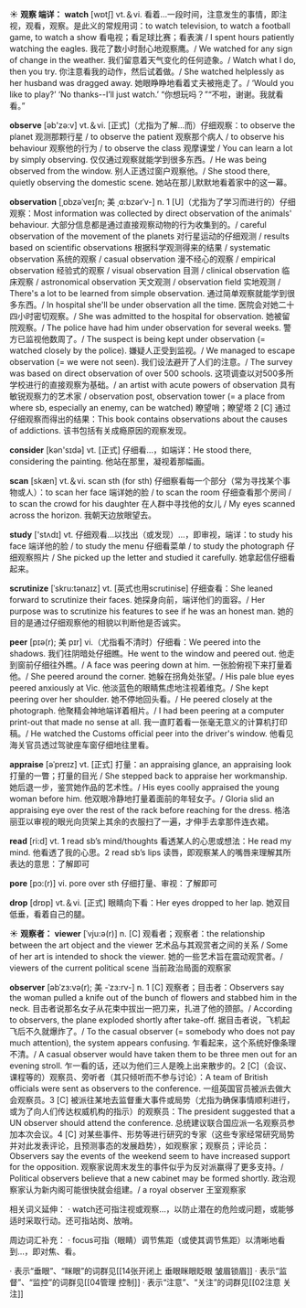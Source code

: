 ☀ <span class="category">**观察 端详：**</span>
<span class="vocabulary">**watch**</span> [wɒtʃ] 
<span class="definition">vt.＆vi. 看着…一段时间，注意发生的事情，即注视，观看，观察。是此义的常规用词：</span>to watch television, to watch a football game, to watch a show 看电视；看足球比赛；看表演 / I spent hours patiently watching the eagles. 我花了数小时耐心地观察鹰。/ We watched for any sign of change in the weather. 我们留意着天气变化的任何迹象。/ Watch what I do, then you try. 你注意看我的动作，然后试着做。/ She watched helplessly as her husband was dragged away. 她眼睁睁地看着丈夫被拖走了。/ ‘Would you like to play?’ ‘No thanks--I’ll just watch.’ “你想玩吗？”“不啦，谢谢。我就看看。”

<span class="vocabulary">**observe**</span> [əb'zə:v] 
<span class="definition">vt.＆vi. [正式]（尤指为了解…而）仔细观察：</span>to observe the planet 观测那颗行星 / to observe the patient 观察那个病人 / to observe his behaviour 观察他的行为 / to observe the class 观摩课堂 / You can learn a lot by simply observing. 仅仅通过观察就能学到很多东西。/ He was being observed from the window. 别人正透过窗户观察他。/ She stood there, quietly observing the domestic scene. 她站在那儿默默地看着家中的这一幕。

<span class="vocabulary">**observation**</span> [ˌɒbzəˈveɪʃn; 美 ˌɑ:bzərˈv-]
<span class="definition">n. 1 [U]（尤指为了学习而进行的）仔细观察：</span>Most information was collected by direct observation of the animals' behaviour. 大部分信息都是通过直接观察动物的行为收集到的。/ careful observation of the movement of the planets 对行星运动的仔细观测 / results based on scientific observations 根据科学观测得来的结果 / systematic observation 系统的观察 / casual observation 漫不经心的观察 / empirical observation 经验式的观察 / visual observation 目测 / clinical observation 临床观察 / astronomical observation 天文观测 / observation field 实地观测 / There's a lot to be learned from simple observation. 通过简单观察就能学到很多东西。/ In hospital she'll be under observation all the time. 医院会对她二十四小时密切观察。/ She was admitted to the hospital for observation. 她被留院观察。/ The police have had him under observation for several weeks. 警方已监视他数周了。/ The suspect is being kept under observation (= watched closely by the police). 嫌疑人正受到监视。/ We managed to escape observation (= we were not seen). 我们设法避开了人们的注意。/ The survey was based on direct observation of over 500 schools. 这项调查以对500多所学校进行的直接观察为基础。/ an artist with acute powers of observation 具有敏锐观察力的艺术家 / observation post, observation tower (= a place from where sb, especially an enemy, can be watched) 瞭望哨；瞭望塔 <span class="definition">2 [C] 通过仔细观察而得出的结果：</span>This book contains observations about the causes of addictions. 该书包括有关成瘾原因的观察发现。

<span class="vocabulary">**consider**</span> [kən'sɪdə] 
<span class="definition">vt. [正式] 仔细看…，如端详：</span>He stood there, considering the painting. 他站在那里，凝视着那幅画。

<span class="vocabulary">**scan**</span> [skæn] 
<span class="definition">vt.＆vi. scan sth (for sth) 仔细察看每一个部分（常为寻找某个事物或人）：</span>to scan her face 端详她的脸 / to scan the room 仔细查看那个房间 / to scan the crowd for his daughter 在人群中寻找他的女儿 / My eyes scanned across the horizon. 我朝天边放眼望去。

<span class="vocabulary">**study**</span> ['stʌdɪ] 
<span class="definition">vt. 仔细观看…以找出（或发现）…，即审视，端详：</span>to study his face 端详他的脸 / to study the menu 仔细看菜单 / to study the photograph 仔细观察照片 / She picked up the letter and studied it carefully. 她拿起信仔细看起来。
           
<span class="vocabulary">**scrutinize**</span> [ˈskru:tənaɪz]
<span class="definition">vt. [英式也用scrutinise] 仔细查看：</span>She leaned forward to scrutinize their faces. 她探身向前，端详他们的面容。/ Her purpose was to scrutinize his features to see if he was an honest man. 她的目的是通过仔细观察他的相貌以判断他是否诚实。
           
<span class="vocabulary">**peer**</span> [pɪə(r); 美 pɪr]
<span class="definition">vi.（尤指看不清时）仔细看：</span>We peered into the shadows. 我们往阴暗处仔细瞧。He went to the window and peered out. 他走到窗前仔细往外瞧。/ A face was peering down at him. 一张脸俯视下来打量着他。/ She peered around the corner. 她躲在拐角处张望。/ His pale blue eyes peered anxiously at Vic. 他淡蓝色的眼睛焦虑地注视着维克。/ She kept peering over her shoulder. 她不停地回头看。/ He peered closely at the photograph. 他聚精会神地端详着相片。/ I had been peering at a computer print-out that made no sense at all. 我一直盯着看一张毫无意义的计算机打印稿。/ He watched the Customs official peer into the driver's window. 他看见海关官员透过驾驶座车窗仔细地往里看。
           
<span class="vocabulary">**appraise**</span> [əˈpreɪz]
<span class="definition">vt. [正式] 打量：</span>an appraising glance, an appraising look 打量的一瞥；打量的目光 / She stepped back to appraise her workmanship. 她后退一步，鉴赏她作品的艺术性。/ His eyes coolly appraised the young woman before him. 他双眼冷静地打量着面前的年轻女子。/ Gloria slid an appraising eye over the rest of the rack before reaching for the dress. 格洛丽亚以审视的眼光向货架上其余的衣服扫了一遍，才伸手去拿那件连衣裙。

<span class="vocabulary">**read**</span> [ri:d] 
<span class="definition">vt. 1 read sb’s mind/thoughts 看透某人的心思或想法：</span>He read my mind. 他看透了我的心思。<span class="definition">2 read sb’s lips 读唇，即观察某人的嘴唇来理解其所表达的意思：</span>了解即可
           
<span class="vocabulary">**pore**</span> [pɔ:(r)]
<span class="definition">vi. pore over sth 仔细打量、审视：</span>了解即可

<span class="vocabulary">**drop**</span> [drɒp] 
<span class="definition">vt.＆vi. [正式] 眼睛向下看：</span>Her eyes dropped to her lap. 她双目低垂，看着自己的腿。

☀ <span class="category">**观察者：**</span>
<span class="vocabulary">**viewer**</span> [ˈvju:ə(r)]
<span class="definition">n. [C] 观看者；观察者：</span>the relationship between the art object and the viewer 艺术品与其观赏者之间的关系 / Some of her art is intended to shock the viewer. 她的一些艺术旨在震动观赏者。/ viewers of the current political scene 当前政治局面的观察家
           
<span class="vocabulary">**observer**</span> [əbˈzɜ:və(r); 美 -ˈzɜ:rv-]
<span class="definition">n. 1 [C] 观察者；目击者：</span>Observers say the woman pulled a knife out of the bunch of flowers and stabbed him in the neck. 目击者说那名女子从花束中拔出一把刀来，扎进了他的颈部。/ According to observers, the plane exploded shortly after take-off. 据目击者说，飞机起飞后不久就爆炸了。/ To the casual observer (= somebody who does not pay much attention), the system appears confusing. 乍看起来，这个系统好像条理不清。/ A casual observer would have taken them to be three men out for an evening stroll. 乍一看的话，还以为他们三人是晚上出来散步的。<span class="definition">2 [C]（会议、课程等的）观察员、旁听者（其只倾听而不参与讨论）：</span>A team of British officials were sent as observers to the conference. 一组英国官员被派去做大会观察员。<span class="definition">3 [C] 被派往某地去监督重大事件或局势（尤指为确保事情顺利进行，或为了向人们传达权威机构的指示）的观察员：</span>The president suggested that a UN observer should attend the conference. 总统建议联合国应派一名观察员参加本次会议。<span class="definition">4 [C] 对某些事件、形势等进行研究的专家（这些专家经常研究局势并对此发表评论，且预测事态的发展趋势），如观察家；观察员；评论员：</span>Observers say the events of the weekend seem to have increased support for the opposition. 观察家说周末发生的事件似乎为反对派赢得了更多支持。/ Political observers believe that a new cabinet may be formed shortly. 政治观察家认为新内阁可能很快就会组建。/ a royal observer 王室观察家

相关词义延伸：
· watch还可指注视或观察…，以防止潜在的危险或问题，或能够适时采取行动。还可指站岗、放哨。

周边词汇补充：
· focus可指（眼睛）调节焦距（或使其调节焦距）以清晰地看到…，即对焦、看。

· 表示“垂眼”、“眯眼”的词群见[[14张开闭上 垂眼眯眼眨眼 皱眉锁眉]]
· 表示“监督”、“监控”的词群见[[04管理 控制]]
· 表示“注意”、“关注”的词群见[[02注意 关注]]
